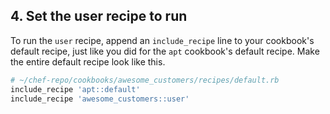 ## 4. Set the user recipe to run

To run the `user` recipe, append an `include_recipe` line to your cookbook's default recipe, just like you did for the `apt` cookbook's default recipe. Make the entire default recipe look like this.

```ruby
# ~/chef-repo/cookbooks/awesome_customers/recipes/default.rb
include_recipe 'apt::default'
include_recipe 'awesome_customers::user'
```
